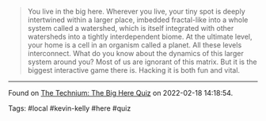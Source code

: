> You live in the big here. Wherever you live, your tiny spot is deeply intertwined within a larger place, imbedded fractal-like into a whole system called a watershed, which is itself integrated with other watersheds into a tightly interdependent biome. At the ultimate level, your home is a cell in an organism called a planet. All these levels interconnect. What do you know about the dynamics of this larger system around you? Most of us are ignorant of this matrix. But it is the biggest interactive game there is. Hacking it is both fun and vital.

---
Found on [The Technium: The Big Here Quiz](https://kk.org/thetechnium/the-big-here-quiz/) on 2022-02-18 14:18:54.

Tags: #local #kevin-kelly #here #quiz